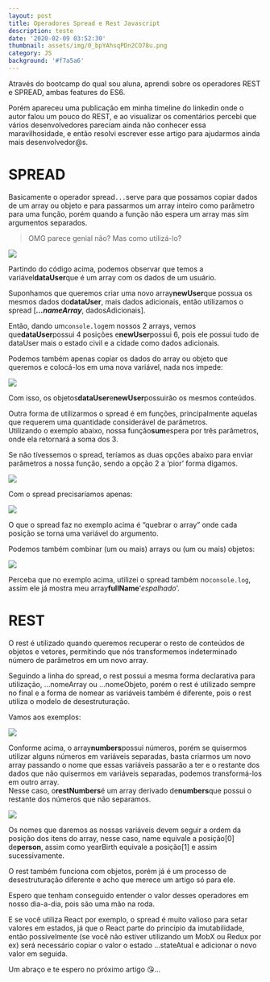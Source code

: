 ```yaml
---
layout: post
title: Operadores Spread e Rest Javascript
description: teste
date: '2020-02-09 03:52:30'
thumbnail: assets/img/0_bpYAhsqPDn2CO78u.png
category: JS
background: '#f7a5a6'
---
```



Através do bootcamp do qual sou aluna, aprendi sobre os operadores REST e SPREAD, ambas features do ES6.

Porém apareceu uma publicação em minha timeline do linkedin onde o autor falou um pouco do REST, e ao visualizar os comentários percebi que vários desenvolvedores pareciam ainda não conhecer essa maravilhosidade, e então resolvi escrever esse artigo para ajudarmos ainda mais desenvolvedor@s.

# SPREAD

Basicamente o operador spread`...`serve para que possamos copiar dados de um array ou objeto e para passarmos um array inteiro como parâmetro para uma função, porém quando a função não espera um array mas sim argumentos separados.

> OMG parece genial não? Mas como utilizá-lo?

![](assets/img/1_EQ_i83oYjj81VyZDlt9G1A.png)

Partindo do código acima, podemos observar que temos a variável**dataUser**que é um array com os dados de um usuário.

Suponhamos que queremos criar uma novo array**newUser**que possua os mesmos dados do**dataUser**, mais dados adicionais, então utilizamos o spread [***…nameArray***, dadosAdicionais].

Então, dando um`console.log`em nossos 2 arrays, vemos que**dataUser**possui 4 posições e**newUser**possui 6, pois ele possui tudo de dataUser mais o estado civil e a cidade como dados adicionais.

Podemos também apenas copiar os dados do array ou objeto que queremos e colocá-los em uma nova variável, nada nos impede:

![](assets/img/1_m7MTzUcZgBM7ahbXhZVMnQ.png)

Com isso, os objetos**dataUser**e**newUser**possuirão os mesmos conteúdos.

Outra forma de utilizarmos o spread é em funções, principalmente aquelas que requerem uma quantidade considerável de parâmetros.\
Utilizando o exemplo abaixo, nossa função**sum**espera por três parâmetros, onde ela retornará a soma dos 3.

Se não tívessemos o spread, teríamos as duas opções abaixo para enviar parâmetros a nossa função, sendo a opção 2 a ‘pior’ forma digamos.

![](assets/img/1_g5hU573WYJl5gCLaqf7epQ.png)

Com o spread precisaríamos apenas:

![](assets/img/1_pdEGJ8AtvxFhzYVJcBXGsQ.png)

O que o spread faz no exemplo acima é “quebrar o array” onde cada posição se torna uma variável do argumento.

Podemos também combinar (um ou mais) arrays ou (um ou mais) objetos:

![](assets/img/1_QbBux4m49yEFZwPkn2gJMg.png)

Perceba que no exemplo acima, utilizei o spread também no`console.log`, assim ele já mostra meu array**fullName**‘*espalhado*’.

# REST

O rest é utilizado quando queremos recuperar o resto de conteúdos de objetos e vetores, permitindo que nós transformemos indeterminado número de parâmetros em um novo array.

Seguindo a linha do spread, o rest possui a mesma forma declarativa para utilização, …nomeArray ou …nomeObjeto, porém o rest é utilizado sempre no final e a forma de nomear as variáveis também é diferente, pois o rest utiliza o modelo de desestruturação.

Vamos aos exemplos:

![](assets/img/1_yOOJMxG6QxD3Rkd_tUm3lQ.png)

Conforme acima, o array**numbers**possui números, porém se quisermos utilizar alguns números em variáveis separadas, basta criarmos um novo array passando o nome que essas variáveis passarão a ter e o restante dos dados que não quisermos em variáveis separadas, podemos transformá-los em outro array.\
Nesse caso, o**restNumbers**é um array derivado de**numbers**que possui o restante dos números que não separamos.

![](assets/img/1_t3X5RFnj7hVnYhJg78lQtA.png)

Os nomes que daremos as nossas variáveis devem seguir a ordem da posição dos itens do array, nesse caso, name equivale a posição\[0] de**person**, assim como yearBirth equivale a posição\[1] e assim sucessivamente.

O rest também funciona com objetos, porém já é um processo de desestruturação diferente e acho que merece um artigo só para ele.

Espero que tenham conseguido entender o valor desses operadores em nosso dia-a-dia, pois são uma mão na roda.

E se você utiliza React por exemplo, o spread é muito valioso para setar valores em estados, já que o React parte do princípio da imutabilidade, então possivelmente (se você não estiver utilizando um MobX ou Redux por ex) será necessário copiar o valor o estado …stateAtual e adicionar o novo valor em seguida.

Um abraço e te espero no próximo artigo 😘…
